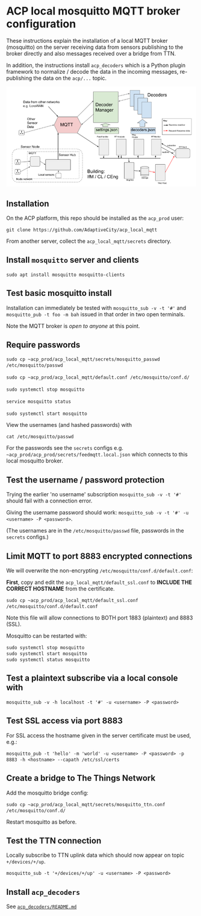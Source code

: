 # ACP local mosquitto MQTT broker configuration

These instructions explain the installation of a local MQTT broker (mosquitto) on the
server receiving data from sensors publishing to the broker directly and also messages
received over a bridge from TTN.

In addition, the instructions install `acp_decoders` which is a Python plugin framework
to normalize / decode the data in the incoming messages, re-publishing the data on the
`acp/...` topic.

![acp_local_mqtt architecture diagram](images/acp_local_mqtt.png)

## Installation

On the ACP platform, this repo should be installed as the `acp_prod` user:
```
git clone https://github.com/AdaptiveCity/acp_local_mqtt
```
From another server, collect the `acp_local_mqtt/secrets` directory.

## Install `mosquitto` server and clients
```
sudo apt install mosquitto mosquitto-clients
```

## Test basic mosquitto install

Installation can immediately be tested with `mosquitto_sub -v -t '#'` and `mosquitto_pub -t foo -m bah`
issued in that order in two open terminals.

Note the MQTT broker is *open to anyone* at this point.

## Require passwords

```
sudo cp ~acp_prod/acp_local_mqtt/secrets/mosquitto_passwd /etc/mosquitto/passwd

sudo cp ~acp_prod/acp_local_mqtt/default.conf /etc/mosquitto/conf.d/

sudo systemctl stop mosquitto

service mosquitto status

sudo systemctl start mosquitto
```

View the usernames (and hashed passwords) with
```
cat /etc/mosquitto/passwd
```
For the passwords see the `secrets` configs e.g. `~acp_prod/acp_prod/secrets/feedmqtt.local.json` 
which connects to this local mosquitto broker.

## Test the username / password protection

Trying the earlier 'no username' subscription `mosquitto_sub -v -t '#'` should fail
with a connection error.

Giving the username password should work: `mosquitto_sub -v -t '#' -u <username> -P <password>`.

(The usernames are in the `/etc/mosquitto/passwd` file, passwords in the `secrets` configs.)

## Limit MQTT to port 8883 encrypted connections

We will overwrite the non-encrypting `/etc/mosquitto/conf.d/default.conf`:

**First**, copy and edit the `acp_local_mqtt/default_ssl.conf` to **INCLUDE THE CORRECT HOSTNAME** from the
certificate.

```
sudo cp ~acp_prod/acp_local_mqtt/default_ssl.conf /etc/mosquitto/conf.d/default.conf
```

Note this file will allow connections to BOTH port 1883 (plaintext) and 8883 (SSL).

Mosquitto can be restarted with:
```
sudo systemctl stop mosquitto
sudo systemctl start mosquitto
sudo systemctl status mosquitto
```

## Test a plaintext subscribe via a local console with 

```
mosquitto_sub -v -h localhost -t '#' -u <username> -P <password>
```

## Test SSL access via port 8883

For SSL access the hostname given in the server certificate must be used, e.g.:

```
mosquitto_pub -t 'hello' -m 'world' -u <username> -P <password> -p 8883 -h <hostname> --capath /etc/ssl/certs
```

## Create a bridge to The Things Network

Add the mosquitto bridge config:
```
sudo cp ~acp_prod/acp_local_mqtt/secrets/mosquitto_ttn.conf /etc/mosquitto/conf.d/
```

Restart mosquitto as before.

## Test the TTN connection

Locally subscribe to TTN uplink data which should now appear on topic `+/devices/+/up`.
```
mosquitto_sub -t '+/devices/+/up' -u <username> -P <password>
```

## Install `acp_decoders`

See [`acp_decoders/README.md`](acp_decoders/README.md)

